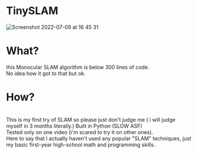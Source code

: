 # TinySLAM



![Screenshot 2022-07-09 at 16 45 31](https://user-images.githubusercontent.com/59802817/178110744-c2f6b26e-0b2c-451e-8160-ba50822b7cdc.png)


<h1>What?</h1>
this Monocular SLAM algorithm is below 300 lines of code.
<br>
No idea how it got to that but ok.

<h1>How?</h1>
<br> This is my first try of SLAM so please just don't judge me ( i will judge myself in 3 months literally.)
Built in Python (SLOW ASF)
<br>
Tested only on one video (i'm scared to try it on other ones).
<br>
Here to say that I actually haven't used any popular "SLAM" techniques, just my basic first-year high-school math and programming skills.


